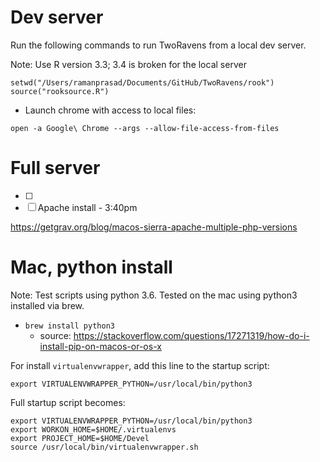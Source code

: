 
# Dev server

Run the following commands to run TwoRavens from a local dev server.

Note: Use R version 3.3; 3.4 is broken for the local server

```
setwd("/Users/ramanprasad/Documents/GitHub/TwoRavens/rook")
source("rooksource.R")
```

- Launch chrome with access to local files:

```
open -a Google\ Chrome --args --allow-file-access-from-files
```

# Full server

- [ ]
- [ ] Apache install - 3:40pm

https://getgrav.org/blog/macos-sierra-apache-multiple-php-versions

# Mac, python install


Note: Test scripts using python 3.6. Tested on the mac using python3 installed via brew.
  - `brew install python3`
    - source: https://stackoverflow.com/questions/17271319/how-do-i-install-pip-on-macos-or-os-x

For install `virtualenvwrapper`, add this line to the startup script:

```
export VIRTUALENVWRAPPER_PYTHON=/usr/local/bin/python3
```

Full startup script becomes:

```
export VIRTUALENVWRAPPER_PYTHON=/usr/local/bin/python3
export WORKON_HOME=$HOME/.virtualenvs
export PROJECT_HOME=$HOME/Devel
source /usr/local/bin/virtualenvwrapper.sh
```
